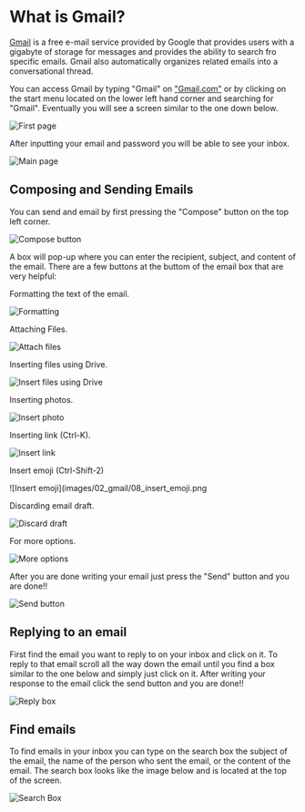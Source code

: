 # What is Gmail?

[Gmail](https://www.gmail.com/) is a free e-mail service provided by Google that provides users with a gigabyte of storage for messages and provides 
the ability to search fro specific emails. Gmail also automatically organizes related emails into a conversational thread.

You can access Gmail by typing "Gmail" on ["Gmail.com"](https://www.gmail.com) or by clicking on the start menu located on the lower left hand
corner and searching for "Gmail". Eventually you will see a screen similar to the one down below.

![First page](images/02_gmail/00_first_page.png)

After inputting your email and password you will be able to see your inbox.

![Main page](images/02_gmail/01_main_page.png)

## Composing and Sending Emails

You can send and email by first pressing the "Compose" button on the top left corner.

![Compose button](images/02_gmail/02_compose.png)

A box will pop-up where you can enter the recipient, subject, and content of the email.
There are a few buttons at the buttom of the email box that are very helpful:

Formatting the text of the email.

![Formatting](images/02_gmail/03_type.png)

Attaching Files.

![Attach files](images/02_gmail/04_attaching.png)

Inserting files using Drive.

![Insert files using Drive](images/02_gmail/05_drive.png)

Inserting photos.

![Insert photo](images/02_gmail/06_insert_photo.png)

Inserting link (Ctrl-K).

![Insert link](images/02_gmail/07_insert_link.png)

Insert emoji (Ctrl-Shift-2)

![Insert emoji](images/02_gmail/08_insert_emoji.png

Discarding email draft.

![Discard draft](images/02_gmail/09_discard.png)

For more options.

![More options](images/02_gmail/10_more_options.png)

After you are done writing your email just press the "Send" button and you are done!!

![Send button](images/02_gmail/11_send.png)

## Replying to an email

First find the email you want to reply to on your inbox and click on it. To reply to that email scroll all the way down the email
until you find a box similar to the one below and simply just click on it. After writing your response to the email click the send
button and you are done!!

![Reply box](images/02_gmail/12_reply_box.png)

## Find emails

To find emails in your inbox you can type on the search box the subject of the email, the name of the person who sent the email, or
the content of the email. The search box looks like the image below and is located at the top of the screen.

![Search Box](images/02_gmail/13_search_bar.png)